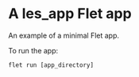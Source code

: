 # A les_app Flet app

An example of a minimal Flet app.

To run the app:

```
flet run [app_directory]
```
